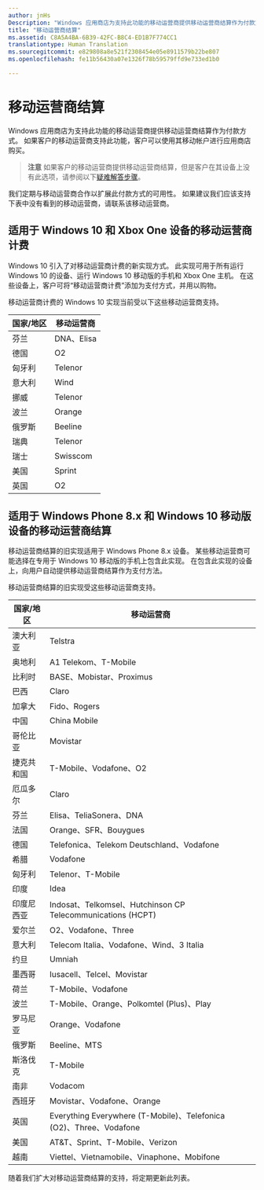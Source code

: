 ```yaml
---
author: jnHs
Description: "Windows 应用商店为支持此功能的移动运营商提供移动运营商结算作为付款方式。"
title: "移动运营商结算"
ms.assetid: C8A5A4BA-6B39-42FC-B8C4-ED1B7F774CC1
translationtype: Human Translation
ms.sourcegitcommit: e829808a8e521f2308454e05e8911579b22be807
ms.openlocfilehash: fe11b56430a07e1326f78b59579ffd9e733ed1b0

---
```


# <a name="mobile-operator-billing"></a>移动运营商结算


Windows 应用商店为支持此功能的移动运营商提供移动运营商结算作为付款方式。 如果客户的移动运营商支持此功能，客户可以使用其移动帐户进行应用商店购买。

> **注意** 如果客户的移动运营商提供移动运营商结算，但是客户在其设备上没有此选项，请参阅以下[疑难解答步骤](http://go.microsoft.com/fwlink/p/?LinkId=523993)。

我们定期与移动运营商合作以扩展此付款方式的可用性。 如果建议我们应该支持下表中没有看到的移动运营商，请联系该移动运营商。

## <a name="mobile-operator-billing-for-windows-10-and-xbox-one-devices"></a>适用于 Windows&nbsp;10 和 Xbox One 设备的移动运营商计费

Windows&nbsp;10 引入了对移动运营商计费的新实现方式。 此实现可用于所有运行 Windows&nbsp;10 的设备、运行 Windows&nbsp;10 移动版的手机和 Xbox One 主机。 在这些设备上，客户可将“移动运营商计费”添加为支付方式，并用以购物。 

移动运营商计费的 Windows&nbsp;10 实现当前受以下这些移动运营商支持。

| 国家/地区  | 移动运营商 |
|-----------------|------------------|
| 芬兰         | DNA、Elisa       |
| 德国         | O2               |
| 匈牙利         | Telenor          |
| 意大利           | Wind             |
| 挪威          | Telenor          |
| 波兰          | Orange           |
| 俄罗斯          | Beeline          |
| 瑞典          | Telenor          |
| 瑞士     | Swisscom         |
| 美国   | Sprint           |
| 英国  | O2               |

 

## <a name="mobile-operator-billing-for-windows-phone-8x-and-windows-10-mobile-devices"></a>适用于 Windows Phone 8.x 和 Windows&nbsp;10 移动版设备的移动运营商结算


移动运营商结算的旧实现适用于 Windows Phone 8.x 设备。 某些移动运营商可能选择在专用于 Windows&nbsp;10 移动版的手机上包含此实现。 在包含此实现的设备上，向用户自动提供移动运营商结算作为支付方法。

移动运营商结算的旧实现受这些移动运营商支持。

| 国家/地区       | 移动运营商                                                   |
|----------------------|--------------------------------------------------------------------|
| 澳大利亚            | Telstra                                                            |
| 奥地利              | A1 Telekom、T-Mobile                                               |
| 比利时              | BASE、Mobistar、Proximus                                           |
| 巴西               | Claro                                                              |
| 加拿大               | Fido、Rogers                                                       |
| 中国                | China Mobile                                                       |
| 哥伦比亚             | Movistar                                                           |
| 捷克共和国       | T-Mobile、Vodafone、O2                                             |
| 厄瓜多尔              | Claro                                                              |
| 芬兰              | Elisa、TeliaSonera、DNA                                            |
| 法国               | Orange、SFR、Bouygues                                              |
| 德国              | Telefonica、Telekom Deutschland、Vodafone                          |
| 希腊               | Vodafone                                                           |
| 匈牙利              | Telenor、T-Mobile                                                  |
| 印度                | Idea                                                               |
| 印度尼西亚            | Indosat、Telkomsel、Hutchinson CP Telecommunications (HCPT)        |
| 爱尔兰              | O2、Vodafone、Three                                                |
| 意大利                | Telecom Italia、Vodafone、Wind、3 Italia                           |
| 约旦               | Umniah                                                             |
| 墨西哥               | Iusacell、Telcel、Movistar                                         |
| 荷兰          | T-Mobile、Vodafone                                                 |
| 波兰               | T-Mobile、Orange、Polkomtel (Plus)、Play                           |
| 罗马尼亚              | Orange、Vodafone                                                   |
| 俄罗斯               | Beeline、MTS                                                       |
| 斯洛伐克             | T-Mobile                                                           |
| 南非         | Vodacom                                                            |
| 西班牙                | Movistar、Vodafone、Orange                                         |
| 英国       | Everything Everywhere (T-Mobile)、Telefonica (O2)、Three、Vodafone |
| 美国        | AT&amp;T、Sprint、T-Mobile、Verizon                                    |
| 越南              | Viettel、Vietnamobile、Vinaphone、Mobifone                         |

 

随着我们扩大对移动运营商结算的支持，将定期更新此列表。

 

 







<!--HONumber=Dec16_HO1-->


